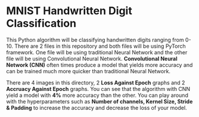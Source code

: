 # MNIST Handwritten Digit Classification

This Python algorithm will be classifying handwritten digits ranging from 0-10. There are 2 files in this repository and both files will be using PyTorch framework. One file will be using traditional Neural Network and the other file will be using Convolutional Neural Network. **Convolutional Neural Network (CNN)** often times produce a model that yields more accuracy and can be trained much more quicker than traditional Neural Network.

There are 4 images in this directory, 2 **Loss Against Epoch** graphs and 2 **Accruacy Against Epoch** graphs. You can see that the algorithm with CNN yield a model with **4%** more accuracy than the other. You can play around with the hyperparameters such as **Number of channels, Kernel Size, Stride & Padding** to increase the accuracy and decrease the loss of your model.